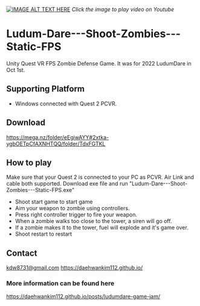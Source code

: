 [![IMAGE ALT TEXT HERE](https://img.youtube.com/vi/7uyGG5ffw5o/0.jpg)](https://www.youtube.com/watch?v=7uyGG5ffw5o)
_Click the image to play video on Youtube_

# Ludum-Dare---Shoot-Zombies---Static-FPS
 Unity Quest VR FPS Zombie Defense Game. It was for 2022 LudumDare in Oct 1st.

## Supporting Platform
* Windows connected with Quest 2 PCVR.

## Download
https://mega.nz/folder/eEgiwAYY#2xtka-ygbOETpCfAXNHTQQ/folder/TdxFGTKL

## How to play
Make sure that your Quest 2 is connected to your PC as PCVR.
Air Link and cable both supported.
Download exe file and run "Ludum-Dare---Shoot-Zombies---Static-FPS.exe"

* Shoot start game to start game
* Aim your weapon to zombie using controllers.
* Press right controller trigger to fire your weapon.
* When a zombie walks too close to the tower, a siren will go off.
* If a zombie makes it to the tower, fuel will explode and it's game over.
* Shoot restart to restart

## Contact
kdw8731@gmail.com
https://daehwankim112.github.io/

### More information can be found here
https://daehwankim112.github.io/posts/ludumdare-game-jam/
